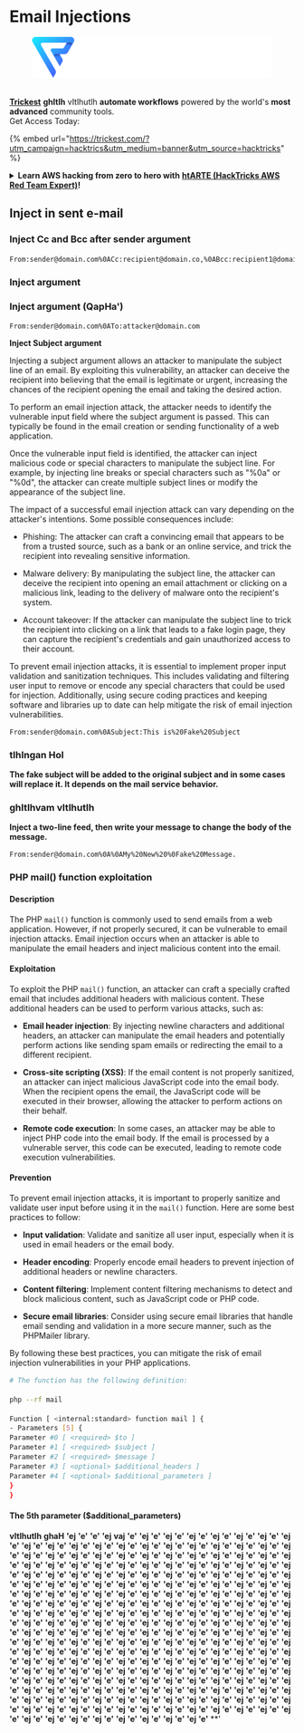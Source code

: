 # Email Injections

<figure><img src="../.gitbook/assets/image (3) (1) (1) (1) (1).png" alt=""><figcaption></figcaption></figure>

\
[**Trickest**](https://trickest.com/?utm\_campaign=hacktrics\&utm\_medium=banner\&utm\_source=hacktricks) **ghItlh** vItlhutlh **automate workflows** powered by the world's **most advanced** community tools.\
Get Access Today:

{% embed url="https://trickest.com/?utm_campaign=hacktrics&utm_medium=banner&utm_source=hacktricks" %}

<details>

<summary><strong>Learn AWS hacking from zero to hero with</strong> <a href="https://training.hacktricks.xyz/courses/arte"><strong>htARTE (HackTricks AWS Red Team Expert)</strong></a><strong>!</strong></summary>

Other ways to support HackTricks:

* If you want to see your **company advertised in HackTricks** or **download HackTricks in PDF** Check the [**SUBSCRIPTION PLANS**](https://github.com/sponsors/carlospolop)!
* Get the [**official PEASS & HackTricks swag**](https://peass.creator-spring.com)
* Discover [**The PEASS Family**](https://opensea.io/collection/the-peass-family), our collection of exclusive [**NFTs**](https://opensea.io/collection/the-peass-family)
* **Join the** 💬 [**Discord group**](https://discord.gg/hRep4RUj7f) or the [**telegram group**](https://t.me/peass) or **follow** us on **Twitter** 🐦 [**@carlospolopm**](https://twitter.com/hacktricks_live)**.**
* **Share your hacking tricks by submitting PRs to the** [**HackTricks**](https://github.com/carlospolop/hacktricks) and [**HackTricks Cloud**](https://github.com/carlospolop/hacktricks-cloud) github repos.

</details>

## Inject in sent e-mail

### Inject Cc and Bcc after sender argument
```
From:sender@domain.com%0ACc:recipient@domain.co,%0ABcc:recipient1@domain.com
```
### Inject argument

### Inject argument (QapHa')
```
From:sender@domain.com%0ATo:attacker@domain.com
```
**Inject Subject argument**

Injecting a subject argument allows an attacker to manipulate the subject line of an email. By exploiting this vulnerability, an attacker can deceive the recipient into believing that the email is legitimate or urgent, increasing the chances of the recipient opening the email and taking the desired action.

To perform an email injection attack, the attacker needs to identify the vulnerable input field where the subject argument is passed. This can typically be found in the email creation or sending functionality of a web application.

Once the vulnerable input field is identified, the attacker can inject malicious code or special characters to manipulate the subject line. For example, by injecting line breaks or special characters such as "%0a" or "%0d", the attacker can create multiple subject lines or modify the appearance of the subject line.

The impact of a successful email injection attack can vary depending on the attacker's intentions. Some possible consequences include:

- Phishing: The attacker can craft a convincing email that appears to be from a trusted source, such as a bank or an online service, and trick the recipient into revealing sensitive information.

- Malware delivery: By manipulating the subject line, the attacker can deceive the recipient into opening an email attachment or clicking on a malicious link, leading to the delivery of malware onto the recipient's system.

- Account takeover: If the attacker can manipulate the subject line to trick the recipient into clicking on a link that leads to a fake login page, they can capture the recipient's credentials and gain unauthorized access to their account.

To prevent email injection attacks, it is essential to implement proper input validation and sanitization techniques. This includes validating and filtering user input to remove or encode any special characters that could be used for injection. Additionally, using secure coding practices and keeping software and libraries up to date can help mitigate the risk of email injection vulnerabilities.
```
From:sender@domain.com%0ASubject:This is%20Fake%20Subject
```
### tlhIngan Hol

**The fake subject will be added to the original subject and in some cases will replace it. It depends on the mail service behavior.**

### ghItlhvam vItlhutlh

**Inject a two-line feed, then write your message to change the body of the message.**
```
From:sender@domain.com%0A%0AMy%20New%20%0Fake%20Message.
```
### PHP mail() function exploitation

#### Description

The PHP `mail()` function is commonly used to send emails from a web application. However, if not properly secured, it can be vulnerable to email injection attacks. Email injection occurs when an attacker is able to manipulate the email headers and inject malicious content into the email.

#### Exploitation

To exploit the PHP `mail()` function, an attacker can craft a specially crafted email that includes additional headers with malicious content. These additional headers can be used to perform various attacks, such as:

- **Email header injection**: By injecting newline characters and additional headers, an attacker can manipulate the email headers and potentially perform actions like sending spam emails or redirecting the email to a different recipient.

- **Cross-site scripting (XSS)**: If the email content is not properly sanitized, an attacker can inject malicious JavaScript code into the email body. When the recipient opens the email, the JavaScript code will be executed in their browser, allowing the attacker to perform actions on their behalf.

- **Remote code execution**: In some cases, an attacker may be able to inject PHP code into the email body. If the email is processed by a vulnerable server, this code can be executed, leading to remote code execution vulnerabilities.

#### Prevention

To prevent email injection attacks, it is important to properly sanitize and validate user input before using it in the `mail()` function. Here are some best practices to follow:

- **Input validation**: Validate and sanitize all user input, especially when it is used in email headers or the email body.

- **Header encoding**: Properly encode email headers to prevent injection of additional headers or newline characters.

- **Content filtering**: Implement content filtering mechanisms to detect and block malicious content, such as JavaScript code or PHP code.

- **Secure email libraries**: Consider using secure email libraries that handle email sending and validation in a more secure manner, such as the PHPMailer library.

By following these best practices, you can mitigate the risk of email injection vulnerabilities in your PHP applications.
```bash
# The function has the following definition:

php --rf mail

Function [ <internal:standard> function mail ] {
- Parameters [5] {
Parameter #0 [ <required> $to ]
Parameter #1 [ <required> $subject ]
Parameter #2 [ <required> $message ]
Parameter #3 [ <optional> $additional_headers ]
Parameter #4 [ <optional> $additional_parameters ]
}
}
```
#### The 5th parameter ($additional\_parameters)

**vItlhutlh** **ghaH** **'ej** **'e'** **'e'** **'ej** **vaj** **'e'** **'ej** **'e'** **'ej** **'e'** **'ej** **'e'** **'ej** **'e'** **'ej** **'e'** **'ej** **'e'** **'ej** **'e'** **'ej** **'e'** **'ej** **'e'** **'ej** **'e'** **'ej** **'e'** **'ej** **'e'** **'ej** **'e'** **'ej** **'e'** **'ej** **'e'** **'ej** **'e'** **'ej** **'e'** **'ej** **'e'** **'ej** **'e'** **'ej** **'e'** **'ej** **'e'** **'ej** **'e'** **'ej** **'e'** **'ej** **'e'** **'ej** **'e'** **'ej** **'e'** **'ej** **'e'** **'ej** **'e'** **'ej** **'e'** **'ej** **'e'** **'ej** **'e'** **'ej** **'e'** **'ej** **'e'** **'ej** **'e'** **'ej** **'e'** **'ej** **'e'** **'ej** **'e'** **'ej** **'e'** **'ej** **'e'** **'ej** **'e'** **'ej** **'e'** **'ej** **'e'** **'ej** **'e'** **'ej** **'e'** **'ej** **'e'** **'ej** **'e'** **'ej** **'e'** **'ej** **'e'** **'ej** **'e'** **'ej** **'e'** **'ej** **'e'** **'ej** **'e'** **'ej** **'e'** **'ej** **'e'** **'ej** **'e'** **'ej** **'e'** **'ej** **'e'** **'ej** **'e'** **'ej** **'e'** **'ej** **'e'** **'ej** **'e'** **'ej** **'e'** **'ej** **'e'** **'ej** **'e'** **'ej** **'e'** **'ej** **'e'** **'ej** **'e'** **'ej** **'e'** **'ej** **'e'** **'ej** **'e'** **'ej** **'e'** **'ej** **'e'** **'ej** **'e'** **'ej** **'e'** **'ej** **'e'** **'ej** **'e'** **'ej** **'e'** **'ej** **'e'** **'ej** **'e'** **'ej** **'e'** **'ej** **'e'** **'ej** **'e'** **'ej** **'e'** **'ej** **'e'** **'ej** **'e'** **'ej** **'e'** **'ej** **'e'** **'ej** **'e'** **'ej** **'e'** **'ej** **'e'** **'ej** **'e'** **'ej** **'e'** **'ej** **'e'** **'ej** **'e'** **'ej** **'e'** **'ej** **'e'** **'ej** **'e'** **'ej** **'e'** **'ej** **'e'** **'ej** **'e'** **'ej** **'e'** **'ej** **'e'** **'ej** **'e'** **'ej** **'e'** **'ej** **'e'** **'ej** **'e'** **'ej** **'e'** **'ej** **'e'** **'ej** **'e'** **'ej** **'e'** **'ej** **'e'** **'ej** **'e'** **'ej** **'e'** **'ej** **'e'** **'ej** **'e'** **'ej** **'e'** **'ej** **'e'** **'ej** **'e'** **'ej** **'e'** **'ej** **'e'** **'ej** **'e'** **'ej** **'e'** **'ej** **'e'** **'ej** **'e'** **'ej** **'e'** **'ej** **'e'** **'ej** **'e'** **'ej** **'e'** **'ej** **'e'** **'ej** **'e'** **'ej** **'e'** **'ej** **'e'** **'ej** **'e'** **'ej** **'e'** **'ej** **'e'** **'ej** **'e'** **'ej** **'e'** **'ej** **'e'** **'ej** **'e'** **'ej** **'e'** **'ej** **'e'** **'ej** **'e'** **'ej** **'e'** **'ej** **'e'** **'ej** **'e'** **'ej** **'e'** **'ej** **'e'** **'ej** **'e'** **'ej** **'e'** **'ej** **'e'** **'ej** **'e'** **'ej** **'e'** **'ej** **'e'** **'ej** **'e'** **'ej** **'e'** **'ej** **'e'** **'ej** **'e'** **'ej** **'e'** **'ej** **'e'** **'ej** **'e'** **'ej** **'e'** **'ej** **'e'** **'ej** **'e'** **'ej** **'e'** **'ej** **'e'** **'ej** **'e'** **'ej** **'e'** **'ej** **'e'** **'ej** **'e'** **'ej** **'e'** **'ej** **'e'** **'ej** **'e'** **'ej** **'e'** **'ej** **'e'** **'ej** **'e'** **'ej** **'e'** **'ej** **'e'** **'ej** **'e'** **'ej** **'e'** **'ej** **'e'** **'ej** **'e'** **'ej** **'e'** **'ej** **'e'** **'ej** **'e'** **'ej** **'e'** **'ej** **'e'** **'ej** **'e'** **'ej** **'e'** **'ej** **'e'** **'ej** **'e'** **'ej** **'e'** **'ej** **'e'** **'ej** **'e'** **'ej** **'e'** **'ej** **'e'** **'ej** **'e'** **'ej** **'e'** **'ej** **'e'** **'ej** **'e'** **'ej** **'e'** **'ej** **'e'** **'ej** **'e'** **'ej** **'e'** **'ej** **'e'** **'ej** **'e'** **'ej** **'e'** **'ej** **'e'** **'ej** **'e'** **'ej** **'e'** **'ej** **'e'** **'ej** **'e'** **'ej** **'e'** **'ej** **'e'** **'ej** **'e'** **'ej** **'e'** **'ej** **'e'** **'ej** **'e'** **'ej** **'e'** **'ej** **'e'** **'ej** **'e'** **'ej** **'e'** **'ej** **'e'** **'ej** **'e'** **'ej** **'e'** **'ej** **'e'** **'ej** **'e'** **'ej** **'e'** **'ej** **'e'** **'ej** **'e'** **'ej** **'e'** **'ej** **'e'** **'
